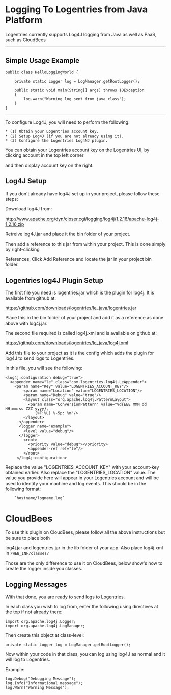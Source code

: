 Logging To Logentries from Java Platform
==========================================================

Logentries currently supports Log4J logging from Java as well as PaaS, such as CloudBees

--------------------------------------------------------------

Simple Usage Example
--------------------------------------------------------------

	public class HelloLoggingWorld {
	
		private static Logger log = LogManager.getRootLogger();
		
		public static void main(String[] args) throws IOException
		{
			log.warn("Warning log sent from java class");
		}
	}


--------------------------------------------------------------

To configure Log4J, you will need to perform the following:

    * (1) Obtain your Logentries account key.
    * (2) Setup Log4J (if you are not already using it).
    * (3) Configure the Logentries Log4NJ plugin.

You can obtain your Logentries account key on the Logentries UI, by clicking account in the top left corner

and then display account key on the right.

Log4J Setup
------------------

If you don't already have log4J set up in your project, please follow these steps:

Download log4J from:

http://www.apache.org/dyn/closer.cgi/logging/log4j/1.2.16/apache-log4j-1.2.16.zip

Retreive log4J.jar and place it the bin folder of your project.

Then add a reference to this jar from within your project. This is done simply by right-clicking

References, Click Add Reference and locate the jar in your project bin folder.

Logentries log4J Plugin Setup
--------------------------------

The first file you need is logentries.jar which is the plugin for log4j. It is available from github at:

https://github.com/downloads/logentries/le_java/logentries.jar

Place this in the bin folder of your project and add it as a reference as done above with log4j.jar.

The second file required is called log4j.xml and is available on github at:

https://github.com/downloads/logentries/le_java/log4j.xml

Add this file to your project as it is the config which adds the plugin for log4J to send logs to Logentries.

In this file, you will see the following:

	<log4j:configuration debug="true">
 	  <appender name="le" class="com.logentries.log4j.LeAppender">
   	    <param name="Key" value="LOGENTRIES_ACCOUNT_KEY"/>
            <param name="Location" value="LOGENTRIES_LOCATION"/>
            <param name="Debug" value="true"/>
            <layout class="org.apache.log4j.PatternLayout">
              <param name="ConversionPattern" value="%d{EEE MMM dd HH:mm:ss ZZZ yyyy},
                 (%F:%L) %-5p: %m"/>
            </layout>
          </appender>
          <logger name="example">
            <level value="debug"/>
          </logger>
            <root>
              <priority value="debug"></priority>
              <appender-ref ref="le"/>
            </root>
         </log4j:configuration>

Replace the value "LOGENTRIES_ACCOUNT_KEY" with your account-key obtained earlier. Also replace the "LOGENTRIES_LOCATION" value. The value you provide here will appear in your Logentries account and will be used to identify your machine and log events. This should be in the following format:

        `hostname/logname.log`


CloudBees
========================================

To use this plugin on CloudBees, please follow all the above instructions but be sure to place both

log4j.jar and logentries.jar in the lib folder of your app. Also place log4j.xml in `/WEB_INF/classes/`

Those are the only difference to use it on CloudBees, below show's how to create the logger inside you classes.


Logging Messages
----------------

With that done, you are ready to send logs to Logentries.

In each class you wish to log from, enter the following using directives at the top if not already there:

	import org.apache.log4j.Logger;
	import org.apache.log4j.LogManager;

Then create this object at class-level:

	private static Logger log = LogManager.getRootLogger();

Now within your code in that class, you can log using log4J as normal and it will log to Logentries.

Example:

	log.Debug("Debugging Message");
	log.Info("Informational message");
	log.Warn("Warning Message");

